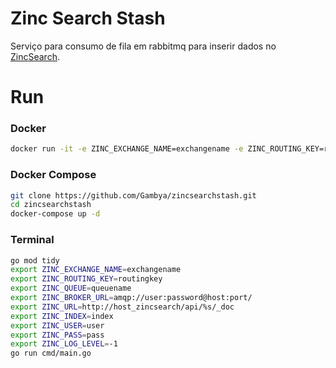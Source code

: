 # Zinc Search Stash

Serviço para consumo de fila em rabbitmq para inserir dados no [ZincSearch](https://docs.zincsearch.com/).

# Run

### Docker

```sh
docker run -it -e ZINC_EXCHANGE_NAME=exchangename -e ZINC_ROUTING_KEY=routingkey -e ZINC_QUEUE=queuename -e ZINC_BROKER_URL=amqp://user:password@host:port/ -e ZINC_URL=http://host_zincsearch/api/%s/_doc -e ZINC_INDEX=index -e ZINC_USER=user -e ZINC_PASS=password -e ZINC_LOG_LEVEL=-1 gambya/zincsearchstash:0.0.1-alpine
```

### Docker Compose

```sh
git clone https://github.com/Gambya/zincsearchstash.git
cd zincsearchstash
docker-compose up -d
```

### Terminal

```sh
go mod tidy
export ZINC_EXCHANGE_NAME=exchangename
export ZINC_ROUTING_KEY=routingkey
export ZINC_QUEUE=queuename
export ZINC_BROKER_URL=amqp://user:password@host:port/
export ZINC_URL=http://host_zincsearch/api/%s/_doc
export ZINC_INDEX=index
export ZINC_USER=user
export ZINC_PASS=pass
export ZINC_LOG_LEVEL=-1
go run cmd/main.go
```
